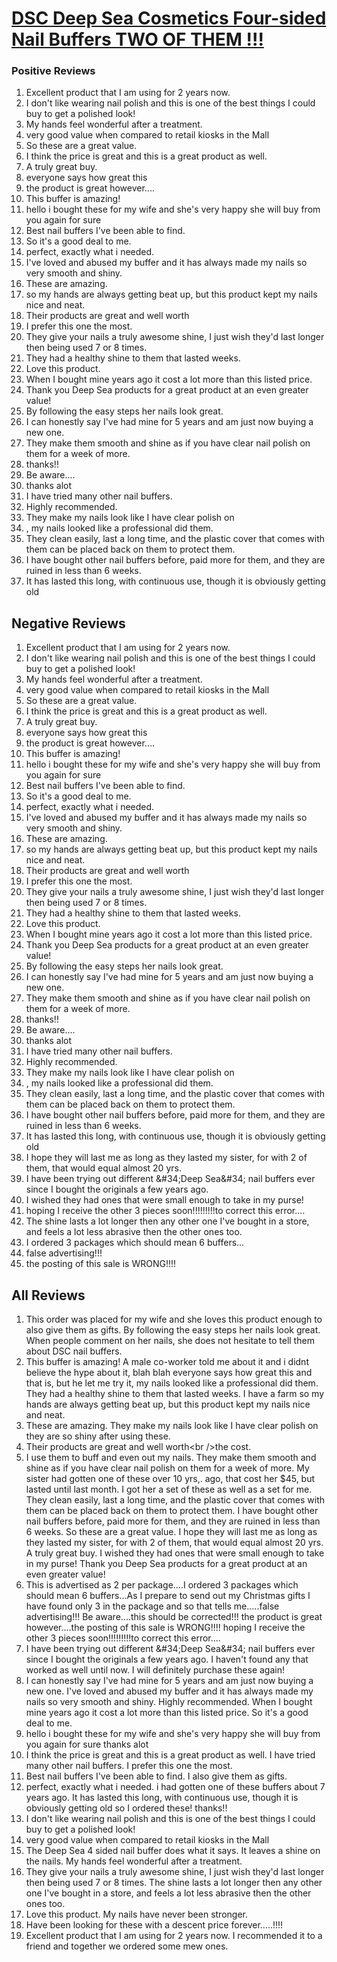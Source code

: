 # [DSC Deep Sea Cosmetics Four-sided Nail Buffers TWO OF THEM !!!](https://products.checkmycream.com/products/DSC-Deep-Sea-Cosmetics-Four-sided-Nail-Buffers-TWO-OF-THEM-!!!.html)

### Positive Reviews

<ol>
      <li>Excellent product that I am using for 2 years now.</li>
      <li>I don&#x27;t like wearing nail polish and this is one of the best things I could buy to get a polished look!</li>
      <li>My hands feel wonderful after a treatment.</li>
      <li>very good value when compared to retail kiosks in the Mall</li>
      <li>So these are a great value.  </li>
      <li>I think the price is great and this is a great product as well.</li>
      <li>A truly great buy.  </li>
      <li>everyone says how great this</li>
      <li>the product is great however....</li>
      <li>This buffer is amazing!</li>
      <li>hello i bought these for my wife and she&#x27;s very happy she will buy from you again for sure  </li>
      <li>Best nail buffers I&#x27;ve been able to find.  </li>
      <li>So it&#x27;s a good deal to me.</li>
      <li>perfect, exactly what i needed.</li>
      <li>I&#x27;ve loved and abused my buffer and it has always made my nails so very smooth and shiny.</li>
      <li>These are amazing.</li>
      <li>so my hands are always getting beat up, but this product kept my nails nice and neat.</li>
      <li>Their products are great and well worth</li>
      <li>I prefer this one the most.</li>
      <li>They give your nails a truly awesome shine, I just wish they&#x27;d last longer then being used 7 or 8 times.</li>
      <li>They had a healthy shine to them that lasted weeks.</li>
      <li>Love this product.  </li>
      <li>When I bought mine years ago it cost a lot more than this listed price.</li>
      <li>Thank you Deep Sea products for a great product at an even greater value!</li>
      <li>By following the easy steps her nails look great.  </li>
      <li>I can honestly say I&#x27;ve had mine for 5 years and am just now buying a new one.</li>
      <li>They make them smooth and shine as if you have clear nail polish on them for a week of more.  </li>
      <li>thanks!!</li>
      <li>Be aware....</li>
      <li>thanks alot</li>
      <li>I have tried many other nail buffers.</li>
      <li>Highly recommended.</li>
      <li>They make my nails look like I have clear polish on</li>
      <li>, my nails looked like a professional did them.</li>
      <li>They clean easily, last a long time, and the plastic cover that comes with them can be placed back on them to protect them.  </li>
      <li>I have bought other nail buffers before, paid more for them, and they are ruined in less than 6 weeks.  </li>
      <li>It has lasted this long, with continuous use, though it is obviously getting old</li>
</ol>


<h2>Negative Reviews</h2>
<ol>
<li> Excellent product that I am using for 2 years now.</li>
<li> I don&#x27;t like wearing nail polish and this is one of the best things I could buy to get a polished look!</li>
<li> My hands feel wonderful after a treatment.</li>
<li> very good value when compared to retail kiosks in the Mall</li>
<li> So these are a great value.  </li>
<li> I think the price is great and this is a great product as well.</li>
<li> A truly great buy.  </li>
<li> everyone says how great this</li>
<li> the product is great however....</li>
<li> This buffer is amazing!</li>
<li> hello i bought these for my wife and she&#x27;s very happy she will buy from you again for sure  </li>
<li> Best nail buffers I&#x27;ve been able to find.  </li>
<li> So it&#x27;s a good deal to me.</li>
<li> perfect, exactly what i needed.</li>
<li> I&#x27;ve loved and abused my buffer and it has always made my nails so very smooth and shiny.</li>
<li> These are amazing.</li>
<li> so my hands are always getting beat up, but this product kept my nails nice and neat.</li>
<li> Their products are great and well worth</li>
<li> I prefer this one the most.</li>
<li> They give your nails a truly awesome shine, I just wish they&#x27;d last longer then being used 7 or 8 times.</li>
<li> They had a healthy shine to them that lasted weeks.</li>
<li> Love this product.  </li>
<li> When I bought mine years ago it cost a lot more than this listed price.</li>
<li> Thank you Deep Sea products for a great product at an even greater value!</li>
<li> By following the easy steps her nails look great.  </li>
<li> I can honestly say I&#x27;ve had mine for 5 years and am just now buying a new one.</li>
<li> They make them smooth and shine as if you have clear nail polish on them for a week of more.  </li>
<li> thanks!!</li>
<li> Be aware....</li>
<li> thanks alot</li>
<li> I have tried many other nail buffers.</li>
<li> Highly recommended.</li>
<li> They make my nails look like I have clear polish on</li>
<li> , my nails looked like a professional did them.</li>
<li> They clean easily, last a long time, and the plastic cover that comes with them can be placed back on them to protect them.  </li>
<li> I have bought other nail buffers before, paid more for them, and they are ruined in less than 6 weeks.  </li>
<li> It has lasted this long, with continuous use, though it is obviously getting old</li>
<li> I hope they will last me as long as they lasted my sister, for with 2 of them, that would equal almost 20 yrs.  </li>
<li> I have been trying out different &amp;#34;Deep Sea&amp;#34;  nail buffers ever since I bought the originals a few years ago.  </li>
<li> I wished they had ones that were small enough to take in my purse!</li>
<li> hoping I receive the other 3 pieces soon!!!!!!!!!to correct this error....</li>
<li> The shine lasts a lot longer then any other one I&#x27;ve bought in a store, and feels a lot less abrasive then the other ones too.</li>
<li> I ordered 3 packages which should mean 6 buffers...</li>
<li> false advertising!!!</li>
<li> the posting of this sale is WRONG!!!!</li>
</ol>

<h2>All Reviews</h2>

<ol>
    <li> This order was placed for my wife and she loves this product enough to also give them as gifts.  By following the easy steps her nails look great.  When people comment on her nails, she does not hesitate to tell them about DSC nail buffers.</li>
    <li> This buffer is amazing! A male co-worker told me about it and i didnt believe the hype about it, blah blah everyone says how great this and that is, but he let me try it, my nails looked like a professional did them. They had a healthy shine to them that lasted weeks. I have a farm so my hands are always getting beat up, but this product kept my nails nice and neat.</li>
    <li> These are amazing. They make my nails look like I have clear polish on they are so shiny after using these.</li>
    <li> Their products are great and well worth&lt;br /&gt;the cost.</li>
    <li> I use them to buff and even out my nails.  They make them smooth and shine as if you have clear nail polish on them for a week of more.  My sister had gotten one of these over 10 yrs,. ago, that cost her $45, but lasted until last month.  I got her a set of these as well as a set for me.  They clean easily, last a long time, and the plastic cover that comes with them can be placed back on them to protect them.  I have bought other nail buffers before, paid more for them, and they are ruined in less than 6 weeks.  So these are a great value.  I hope they will last me as long as they lasted my sister, for with 2 of them, that would equal almost 20 yrs.  A truly great buy.  I wished they had ones that were small enough to take in my purse! Thank you Deep Sea products for a great product at an even greater value!</li>
    <li> This is advertised as 2 per package....I ordered 3 packages which should mean 6 buffers...As I prepare to send out my Christmas gifts I have found only 3 in the package and so that tells me.....false advertising!!! Be aware....this should be corrected!!! the product is great however....the posting of this sale is WRONG!!!! hoping I receive the other 3 pieces soon!!!!!!!!!to correct this error....</li>
    <li> I have been trying out different &amp;#34;Deep Sea&amp;#34;  nail buffers ever since I bought the originals a few years ago.  I haven&#x27;t found any that worked as well until now.  I will definitely purchase these again!</li>
    <li> I can honestly say I&#x27;ve had mine for 5 years and am just now buying a new one. I&#x27;ve loved and abused my buffer and it has always made my nails so very smooth and shiny. Highly recommended. When I bought mine years ago it cost a lot more than this listed price. So it&#x27;s a good deal to me.</li>
    <li> hello i bought these for my wife and she&#x27;s very happy she will buy from you again for sure  thanks alot</li>
    <li> I think the price is great and this is a great product as well. I have tried many other nail buffers. I prefer this one the most.</li>
    <li> Best nail buffers I&#x27;ve been able to find.  I also give them as gifts.</li>
    <li> perfect, exactly what i needed. i had gotten one of these buffers about 7 years ago. It has lasted this long, with continuous use, though it is obviously getting old so I ordered these! thanks!!</li>
    <li> I don&#x27;t like wearing nail polish and this is one of the best things I could buy to get a polished look!</li>
    <li> very good value when compared to retail kiosks in the Mall</li>
    <li> The Deep Sea 4 sided nail buffer does what it says.  It leaves a  shine on the nails. My hands feel wonderful after a treatment.</li>
    <li> They give your nails a truly awesome shine, I just wish they&#x27;d last longer then being used 7 or 8 times. The shine lasts a lot longer then any other one I&#x27;ve bought in a store, and feels a lot less abrasive then the other ones too.</li>
    <li> Love this product.  My nails have never been stronger.</li>
    <li> Have been looking for these with a descent price forever.....!!!!</li>
    <li> Excellent product that I am using for 2 years now. I recommended it to a friend and together we ordered some mew ones.</li>
</ol>




